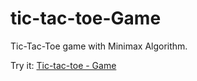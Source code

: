 # tic-tac-toe-Game
Tic-Tac-Toe game with Minimax Algorithm. 

Try it: [Tic-tac-toe - Game](https://ndyc.github.io/tic-tac-toe-js-Game/)
